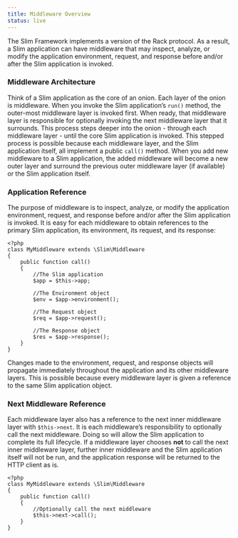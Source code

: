 ```yaml
---
title: Middleware Overview
status: live
---
```


The Slim Framework implements a version of the Rack protocol. As a result, a Slim application can have middleware
that may inspect, analyze, or modify the application environment, request, and response before and/or after the
Slim application is invoked.

### Middleware Architecture

Think of a Slim application as the core of an onion. Each layer of the onion is middleware. When you invoke the
Slim application’s `run()` method, the outer-most middleware layer is invoked first. When ready, that middleware
layer is responsible for optionally invoking the next middleware layer that it surrounds. This process steps deeper
into the onion - through each middleware layer - until the core Slim application is invoked. This stepped process
is possible because each middleware layer, and the Slim application itself, all implement a public `call()` method.
When you add new middleware to a Slim application, the added middleware will become a new outer layer and surround
the previous outer middleware layer (if available) or the Slim application itself.

### Application Reference

The purpose of middleware is to inspect, analyze, or modify the application environment, request, and response
before and/or after the Slim application is invoked. It is easy for each middleware to obtain references to the
primary Slim application, its environment, its request, and its response:

    <?php
    class MyMiddleware extends \Slim\Middleware
    {
        public function call()
        {
            //The Slim application
            $app = $this->app;

            //The Environment object
            $env = $app->environment();

            //The Request object
            $req = $app->request();

            //The Response object
            $res = $app->response();
        }
    }

Changes made to the environment, request, and response objects will propagate immediately throughout the application
and its other middleware layers. This is possible because every middleware layer is given a reference to the same
Slim application object.

### Next Middleware Reference

Each middleware layer also has a reference to the next inner middleware layer with `$this->next`. It is each
middleware’s responsibility to optionally call the next middleware. Doing so will allow the Slim application
to complete its full lifecycle. If a middleware layer chooses **not** to call the next inner middleware layer,
further inner middleware and the Slim application itself will not be run, and the application response will
be returned to the HTTP client as is.

    <?php
    class MyMiddleware extends \Slim\Middleware
    {
        public function call()
        {
            //Optionally call the next middleware
            $this->next->call();
        }
    }
